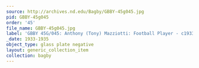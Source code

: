 ```yaml
---
source: http://archives.nd.edu/Bagby/GBBY-45g045.jpg
pid: GBBY-45g045
order: '45'
file_name: GBBY-45g045.jpg
label: 'GBBY 45G/045: Anthony (Tony) Mazziotti: Football Player - c1933-1935'
_date: 1933-1935
object_type: glass plate negative
layout: generic_collection_item
collection: bagby
---
```

